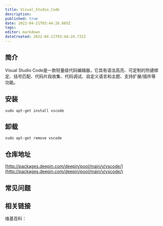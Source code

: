 ```yaml
---
title: Visual_Studio_Code
description: 
published: true
date: 2022-04-21T03:44:26.665Z
tags: 
editor: markdown
dateCreated: 2022-04-21T03:44:24.731Z
---
```


## 简介

Visual Studio Code是一款轻量级代码编辑器，它具有语法高亮、可定制的热键绑定、括号匹配、代码片段收集、代码调试、自定义语言和主题、支持扩展/插件等功能。

## 安装

`sudo apt-get install vscode`

## 卸载

`sudo apt-get remove vscode`

## 仓库地址

[http://packages.deepin.com/deepin/pool/main/v/vscode/](http://packages.deepin.com/deepin/pool/main/v/vscode/)


## 常见问题


## 相关链接

维基百科：